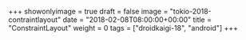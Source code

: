 +++
showonlyimage = true
draft = false
image = "tokio-2018-contraintlayout"
date = "2018-02-08T08:00:00+00:00"
title = "ConstraintLayout"
weight = 0
tags = ["droidkaigi-18", "android"]
+++

